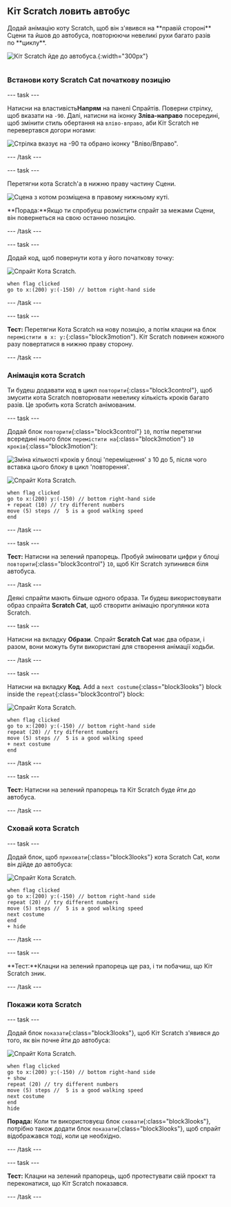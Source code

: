 ## Кіт Scratch ловить автобус

<div style="display: flex; flex-wrap: wrap">
<div style="flex-basis: 200px; flex-grow: 1; margin-right: 15px;">
Додай анімацію коту Scratch, щоб він з'явився на **правій стороні** Сцени та йшов до автобуса, повторюючи невеликі рухи багато разів по **циклу**. 
</div>
<div>

![Кіт Scratch йде до автобуса.](images/cat-catches-bus.png){:width="300px"}

</div>
</div>

### Встанови коту Scratch Cat початкову позицію

--- task ---

Натисни на властивість**Напрям** на панелі Спрайтів. Поверни стрілку, щоб вказати на `-90`. Далі, натисни на іконку **Зліва-направо** посередині, щоб змінити стиль обертання на `вліво-вправо`, аби Кіт Scratch не перевертався догори ногами:

![Стрілка вказує на -90 та обрано іконку "Вліво/Вправо".](images/sprite-pane-direction.png)

--- /task ---

--- task ---

Перетягни кота Scratch'а в нижню праву частину Сцени.

![Сцена з котом розміщена в правому нижньому куті.](images/bottom-right-cat.png)

**Порада:**Якщо ти спробуєш розмістити спрайт за межами Сцени, він повернеться на свою останню позицію.

--- /task ---

--- task ---

Додай код, щоб повернути кота у його початкову точку:

![Спрайт Кота Scratch.](images/scratch-cat-sprite.png)

```blocks3
when flag clicked
go to x:(200) y:(-150) // bottom right-hand side
```

--- /task ---

--- task ---

**Тест:** Перетягни Кота Scratch на нову позицію, а потім клацни на блок `перемістити в x: y:`{:class="block3motion"}. Кіт Scratch повинен кожного разу повертатися в нижню праву сторону.

--- /task ---

### Анімація кота Scratch

Ти будеш додавати код в цикл `повторити`{:class="block3control"}, щоб змусити кота Scratch повторювати невелику кількість кроків багато разів. Це зробить кота Scratch анімованим.

--- task ---

Додай блок `повторити`{:class="block3control"} `10`, потім перетягни всередині нього блок `перемістити на`{:class="block3motion"} `10` `кроків`{:class="block3motion"}:

![Зміна кількості кроків у блоці 'переміщення' з 10 до 5, після чого вставка цього блоку в цикл 'повторення'.](images/block-into-loop.gif)

![Спрайт Кота Scratch.](images/scratch-cat-sprite.png)

```blocks3
when flag clicked
go to x:(200) y:(-150) // bottom right-hand side
+ repeat (10) // try different numbers
move (5) steps //  5 is a good walking speed
end
```

--- /task ---

--- task ---

**Тест:** Натисни на зелений прапорець. Пробуй змінювати цифри у блоці `повторити`{:class="block3control"} `10`, щоб Кіт Scratch зупинився біля автобуса.

--- /task ---

Деякі спрайти мають більше одного образа. Ти будеш використовувати образ спрайта **Scratch Cat**, щоб створити анімацію прогулянки кота Scratch.

--- task ---

Натисни на вкладку **Образи**. Спрайт **Scratch Cat** має два образи, і разом, вони можуть бути використані для створення анімації ходьби.

--- /task ---

--- task ---

Натисни на вкладку **Код**. Add a `next costume`{:class="block3looks"} block inside the `repeat`{:class="block3control"} block:

![Спрайт Кота Scratch.](images/scratch-cat-sprite.png)

```blocks3
when flag clicked
go to x:(200) y:(-150) // bottom right-hand side
repeat (20) // try different numbers
move (5) steps //  5 is a good walking speed
+ next costume 
end
```
--- /task ---

--- task ---

**Тест:** Натисни на зелений прапорець та Кіт Scratch буде йти до автобуса.

--- /task ---

### Сховай кота Scratch

--- task ---

Додай блок, щоб `приховати`{:class="block3looks"} кота Scratch Cat, коли він дійде до автобуса:

![Спрайт Кота Scratch.](images/scratch-cat-sprite.png)

```blocks3
when flag clicked
go to x:(200) y:(-150) // bottom right-hand side
repeat (20) // try different numbers
move (5) steps //  5 is a good walking speed
next costume 
end
+ hide
```

--- /task ---

--- task ---

**Тест:**Клацни на зелений прапорець ще раз, і ти побачиш, що Кіт Scratch зник.

--- /task ---

### Покажи кота Scratch

--- task ---

Додай блок `показати`{:class="block3looks"}, щоб Кіт Scratch з'явився до того, як він почне йти до автобуса:

![Спрайт Кота Scratch.](images/scratch-cat-sprite.png)

```blocks3
when flag clicked
go to x:(200) y:(-150) // bottom right-hand side
+ show
repeat (20) // try different numbers
move (5) steps //  5 is a good walking speed
next costume 
end
hide
```

**Порада:** Коли ти використовуєш блок `сховати`{:class="block3looks"}, потрібно також додати блок `показати`{:class="block3looks"}, щоб спрайт відображався тоді, коли це необхідно.

--- /task ---

--- task ---

**Тест:** Клацни на зелений прапорець, щоб протестувати свій проєкт та переконатися, що Кіт Scratch показався.

--- /task ---

